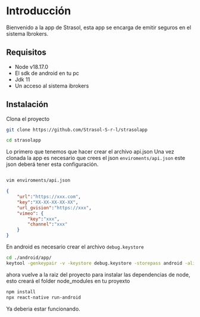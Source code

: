 # Introducción

Bienvenido a la app de Strasol, esta app se encarga de emitir seguros en el sistema Ibrokers.

## Requisitos

- Node v18.17.0
- El sdk de android en tu pc
- Jdk 11
- Un acceso al sistema ibrokers

## Instalación

Clona el proyecto

```bash
git clone https://github.com/Strasol-S-r-l/strasolapp

cd strasolapp

```

Lo primero que tenemos que hacer crear el archivo api.json
Una vez clonada la app es necesario que crees el json `enviroments/api.json` este json deberá tener esta configuración.

```bash

vim enviroments/api.json

```

```json
{
    "url":"https://xxx.com",
    "key":"XX-XX-XX-XX-XX",
    "url_gvision":"https://xxx",
    "vimeo": {
        "key":"xxx",
        "channel":"xxx"
    }
}
```

En android es necesario crear el archivo `debug.keystore`

```bash
cd ./android/app/
keytool -genkeypair -v -keystore debug.keystore -storepass android -alias androiddebugkey -keypass android -keyalg RSA -keysize 2048 -validity 10000 -dname "CN=Android Debug,O=Android,C=US"
```

ahora vuelve a la raiz del proyecto para instalar las dependencias de node, esto creará el folder node_modules en tu proyexto

```bash
npm install
npx react-native run-android
```

Ya deberia estar funcionando.
